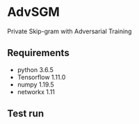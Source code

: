 # AdvSGM
Private Skip-gram with Adversarial Training

## Requirements
- python 3.6.5
- Tensorflow 1.11.0
- numpy 1.19.5
- networkx 1.11

## Test run

